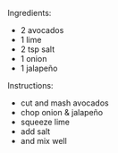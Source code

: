 Ingredients:
- 2 avocados
- 1 lime
- 2 tsp salt
- 1 onion
- 1 jalapeño

Instructions:
- cut and mash avocados
- chop onion & jalapeño
- squeeze lime
- add salt
- and mix well

